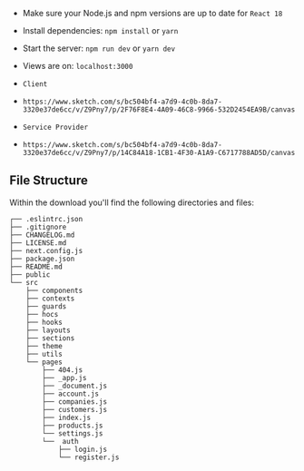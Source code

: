 - Make sure your Node.js and npm versions are up to date for `React 18`

- Install dependencies: `npm install` or `yarn`

- Start the server: `npm run dev` or `yarn dev`

- Views are on: `localhost:3000`

- `Client`
- `https://www.sketch.com/s/bc504bf4-a7d9-4c0b-8da7-3320e37de6cc/v/Z9Pny7/p/2F76F8E4-4A09-46C8-9966-532D2454EA9B/canvas`
- `Service Provider`
- `https://www.sketch.com/s/bc504bf4-a7d9-4c0b-8da7-3320e37de6cc/v/Z9Pny7/p/14C84A18-1CB1-4F30-A1A9-C6717788AD5D/canvas`

## File Structure

Within the download you'll find the following directories and files:

```
┌── .eslintrc.json
├── .gitignore
├── CHANGELOG.md
├── LICENSE.md
├── next.config.js
├── package.json
├── README.md
├── public
└── src
	├── components
	├── contexts
	├── guards
	├── hocs
	├── hooks
	├── layouts
	├── sections
	├── theme
	├── utils
	└── pages
		├── 404.js
		├── _app.js
		├── _document.js
		├── account.js
		├── companies.js
		├── customers.js
		├── index.js
		├── products.js
		└── settings.js
		└──  auth
			├── login.js
			└── register.js
```
